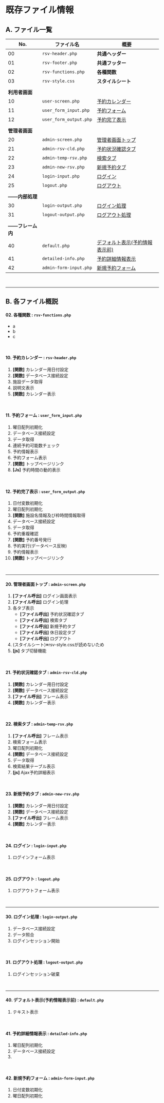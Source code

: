 # 既存ファイル情報

## A. ファイル一覧
| No. | ファイル名 | 概要 |
| ---- | ---- | ---- |
| 00 | `rsv-header.php` | **共通ヘッダー** |
| 01 | `rsv-footer.php` | **共通フッター** |
| 02 | `rsv-functions.php` | **各種関数** |
| 03 | `rsv-style.css` | **スタイルシート** |
|  |  |  |
| **利用者画面** |  |  |
| 10 | `user-screen.php` | [予約カレンダー](#10-%E4%BA%88%E7%B4%84%E3%82%AB%E3%83%AC%E3%83%B3%E3%83%80%E3%83%BC--rsv-headerphp) |
| 11 | `user_form_input.php` | [予約フォーム](#11-%E4%BA%88%E7%B4%84%E3%83%95%E3%82%A9%E3%83%BC%E3%83%A0--user_form_inputphp) |
| 12 | `user_form_output.php` | [予約完了表示](#12-%E4%BA%88%E7%B4%84%E5%AE%8C%E4%BA%86%E8%A1%A8%E7%A4%BA--user_form_outputphp) |
|  |  |  |
| **管理者画面** |  |  |
| 20 | `admin-screen.php` | [管理者画面トップ](#20-%E7%AE%A1%E7%90%86%E8%80%85%E7%94%BB%E9%9D%A2%E3%83%88%E3%83%83%E3%83%97--admin-screenphp) |
| 21 | `admin-rsv-cld.php` | [予約状況確認タブ](#21-%E4%BA%88%E7%B4%84%E7%8A%B6%E6%B3%81%E7%A2%BA%E8%AA%8D%E3%82%BF%E3%83%96--admin-rsv-cldphp) |
| 22 | `admin-temp-rsv.php` | [検索タブ](#22-%E6%A4%9C%E7%B4%A2%E3%82%BF%E3%83%96--admin-temp-rsvphp) |
| 23 | `admin-new-rsv.php` | [新規予約タブ](#23-%E6%96%B0%E8%A6%8F%E4%BA%88%E7%B4%84%E3%82%BF%E3%83%96--admin-new-rsvphp) |
| 24 | `login-input.php` | [ログイン](#24-%E3%83%AD%E3%82%B0%E3%82%A4%E3%83%B3--login-inputphp) |
| 25 | `logout.php` | [ログアウト](#25-%E3%83%AD%E3%82%B0%E3%82%A2%E3%82%A6%E3%83%88--logoutphp) |
|  |  |  |
|  **――内部処理** |  |  |
| 30 | `login-output.php` | [ログイン処理](#30-%E3%83%AD%E3%82%B0%E3%82%A4%E3%83%B3%E5%87%A6%E7%90%86--login-outputphp) |
| 31 | `logout-output.php` | [ログアウト処理](#31-%E3%83%AD%E3%82%B0%E3%82%A2%E3%82%A6%E3%83%88%E5%87%A6%E7%90%86--logout-outputphp) |
|  |  |  |
|  **――フレーム内** |  |  |
| 40 | `default.php` | [デフォルト表示(予約情報表示前)](#40-%E3%83%87%E3%83%95%E3%82%A9%E3%83%AB%E3%83%88%E8%A1%A8%E7%A4%BA%E4%BA%88%E7%B4%84%E6%83%85%E5%A0%B1%E8%A1%A8%E7%A4%BA%E5%89%8D--defaultphp) |
| 41 | `detailed-info.php` | [予約詳細情報表示](#41-%E4%BA%88%E7%B4%84%E8%A9%B3%E7%B4%B0%E6%83%85%E5%A0%B1%E8%A1%A8%E7%A4%BA--detailed-infophp) |
| 42 | `admin-form-input.php` | [新規予約フォーム](#42-%E6%96%B0%E8%A6%8F%E4%BA%88%E7%B4%84%E3%83%95%E3%82%A9%E3%83%BC%E3%83%A0--admin-form-inputphp) |
<br>

***
## B. 各ファイル概説
#### 02. **各種関数** : `rsv-functions.php`
  + a
  + b
  + c
  <br>

#### 10. **予約カレンダー** : `rsv-header.php`
  1. **[関数]** カレンダー用日付設定
  2. **[関数]** データベース接続設定
  3. 施設データ取得
  4. 説明文表示
  5. **[関数]** カレンダー表示
  <br>

#### 11. **予約フォーム** : `user_form_input.php`
  1. 曜日配列初期化
  2. データベース接続設定
  3. データ取得
  4. 連続予約可能数チェック
  5. 予約情報表示
  6. 予約フォーム表示
  7. **[関数]** トップページリンク
  8. **[Js]** 予約時間の動的表示
  <br>

#### 12. **予約完了表示** : `user_form_output.php`
  1. 日付変数初期化
  2. 曜日配列初期化
  3. **[関数]** 施設名情報及び枠時間情報取得
  4. データベース接続設定
  5. データ取得
  6. 予約重複確認
  7. **[関数]** 予約番号発行
  8. 予約実行(データベース反映)
  9. 予約情報表示
  10. **[関数]** トップページリンク
  <br>
  
***
#### 20. **管理者画面トップ** : `admin-screen.php`
  1. **[ファイル呼出]** ログイン画面表示
  2. **[ファイル呼出]** ログイン処理
  3. 各タブ表示
      + **[ファイル呼出]** 予約状況確認タブ
      + **[ファイル呼出]** 検索タブ
      + **[ファイル呼出]** 新規予約タブ
      + **[ファイル呼出]** 休日設定タブ
      + **[ファイル呼出]** ログアウト
  4. (スタイルシート)※rsv-style.cssが読めないため
  5. **[js]** タブ切替機能
  <br>
  
#### 21. **予約状況確認タブ** : `admin-rsv-cld.php`
  1. **[関数]** カレンダー用日付設定
  2. **[関数]** データベース接続設定
  3. **[ファイル呼出]** フレーム表示
  4. **[関数]** カレンダー表示
  <br>
  
#### 22. **検索タブ** : `admin-temp-rsv.php`
  1. **[ファイル呼出]** フレーム表示
  2. 検索フォーム表示
  3. 曜日配列初期化
  4. **[関数]** データベース接続設定
  5. データ取得
  6. 検索結果テーブル表示
  7. **[js]** Ajax予約詳細表示
  <br>

#### 23. **新規予約タブ** : `admin-new-rsv.php`
  1. **[関数]** カレンダー用日付設定
  2. **[関数]** データベース接続設定
  3. **[ファイル呼出]** フレーム表示
  4. **[関数]** カレンダー表示
  <br>

#### 24. **ログイン** : `login-input.php`
  1. ログインフォーム表示
  <br>

#### 25. **ログアウト** : `logout.php`
  1. ログアウトフォーム表示
  <br>

***
#### 30. **ログイン処理** : `login-output.php`
  1. データベース接続設定
  2. データ照合
  3. ログインセッション開始
  <br>

#### 31. **ログアウト処理** : `logout-output.php`
  1. ログインセッション破棄
  <br>

***
#### 40. **デフォルト表示(予約情報表示前)** : `default.php`
  1. テキスト表示
  <br>

#### 41. **予約詳細情報表示** : `detailed-info.php`
  1. 曜日配列初期化
  2. データベース接続設定
  3. 
  <br>

#### 42. **新規予約フォーム** : `admin-form-input.php`
  1. 日付変数初期化
  2. 曜日配列初期化
  <br>
